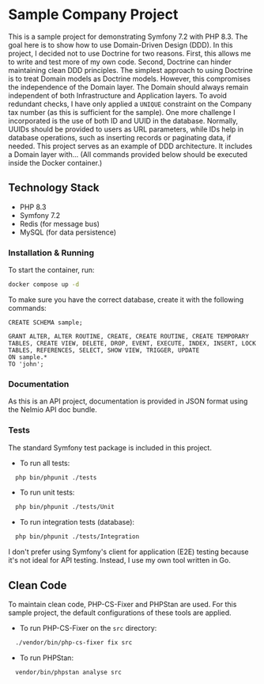 # Sample Company Project
This is a sample project for demonstrating Symfony 7.2 with PHP 8.3. The goal here is to show how to use Domain-Driven Design (DDD).
In this project, I decided not to use Doctrine for two reasons. First, this allows me to write and test more of my own code. Second, Doctrine can hinder maintaining clean DDD principles. The simplest approach to using Doctrine is to treat Domain models as Doctrine models. However, this compromises the independence of the Domain layer. The Domain should always remain independent of both Infrastructure and Application layers.
To avoid redundant checks, I have only applied a `UNIQUE` constraint on the Company tax number (as this is sufficient for the sample).
One more challenge I incorporated is the use of both ID and UUID in the database. Normally, UUIDs should be provided to users as URL parameters, while IDs help in database operations, such as inserting records or paginating data, if needed.
This project serves as an example of DDD architecture. It includes a Domain layer with...
(All commands provided below should be executed inside the Docker container.)
## Technology Stack
- PHP 8.3
- Symfony 7.2
- Redis (for message bus)
- MySQL (for data persistence)

### Installation & Running
To start the container, run:
``` bash
docker compose up -d
```
To make sure you have the correct database, create it with the following commands:
``` mysql
CREATE SCHEMA sample;

GRANT ALTER, ALTER ROUTINE, CREATE, CREATE ROUTINE, CREATE TEMPORARY TABLES, CREATE VIEW, DELETE, DROP, EVENT, EXECUTE, INDEX, INSERT, LOCK TABLES, REFERENCES, SELECT, SHOW VIEW, TRIGGER, UPDATE 
ON sample.* 
TO 'john';
```
### Documentation
As this is an API project, documentation is provided in JSON format using the Nelmio API doc bundle.
### Tests
The standard Symfony test package is included in this project.
- To run all tests:
``` bash
  php bin/phpunit ./tests
```
- To run unit tests:
``` bash
  php bin/phpunit ./tests/Unit
```
- To run integration tests (database):
``` bash
  php bin/phpunit ./tests/Integration
```
I don't prefer using Symfony's client for application (E2E) testing because it's not ideal for API testing. Instead, I use my own tool written in Go.
## Clean Code
To maintain clean code, PHP-CS-Fixer and PHPStan are used. For this sample project, the default configurations of these tools are applied.
- To run PHP-CS-Fixer on the `src` directory:
``` bash
  ./vendor/bin/php-cs-fixer fix src
```
- To run PHPStan:
``` bash
  vendor/bin/phpstan analyse src
```
